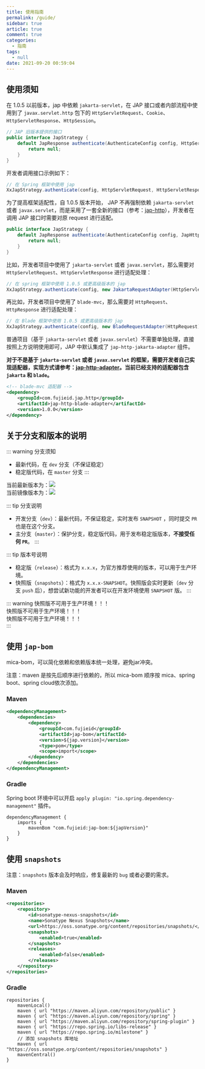 ```yaml
---
title: 使用指南
permalink: /guide/
sidebar: true
article: true
comment: true
categories: 
  - 指南
tags: 
  - null
date: 2021-09-20 00:59:04
---
```


## 使用须知

在 1.0.5 以前版本，jap 中依赖 `jakarta-servlet`，在 JAP 接口或者内部流程中使用到了 `javax.servlet.http` 包下的 `HttpServletRequest`、`Cookie`、`HttpServletResponse`、`HttpSession`。

```java
// JAP 旧版本提供的接口
public interface JapStrategy {
    default JapResponse authenticate(AuthenticateConfig config, HttpServletRequest request, HttpServletResponse response) {
        return null;
    }
}
```

开发者调用接口示例如下：

```java
// 在 Spring 框架中使用 jap
XxJapStrategy.authenticate(config, HttpServletRequest, HttpServletResponse);
```

为了提高框架适配性，自 1.0.5 版本开始， JAP 不再强制依赖 `jakarta-servlet` 或者 `javax.servlet`，而是采用了一套全新的接口（参考：[jap-http](https://gitee.com/fujieid/jap-http)），开发者在调用 JAP 接口时需要对原 request 进行适配。

```java
public interface JapStrategy {
    default JapResponse authenticate(AuthenticateConfig config, JapHttpRequest request, JapHttpResponse response) {
        return null;
    }
}
```

比如，开发者项目中使用了 `jakarta-servlet` 或者 `javax.servlet`，那么需要对 `HttpServletRequest`、`HttpServletResponse` 进行适配处理：

```java
// 在 spring 框架中使用 1.0.5 或更高级版本的 jap
XxJapStrategy.authenticate(config, new JakartaRequestAdapter(HttpServletRequest), new JakartaResponseAdapter(HttpServletResponse));
```

再比如，开发者项目中使用了 `blade-mvc`，那么需要对 `HttpRequest`、`HttpResponse` 进行适配处理：

```java
// 在 Blade 框架中使用 1.0.5 或更高级版本的 jap
XxJapStrategy.authenticate(config, new BladeRequestAdapter(HttpRequest), new BladeResponseAdapter(HttpResponse));
```

普通项目（基于 `jakarta-servlet` 或者 `javax.servlet`）不需要单独处理，直接按照上方说明使用即可，JAP 中默认集成了 `jap-http-jakarta-adapter` 组件。


**对于不是基于 `jakarta-servlet` 或者 `javax.servlet` 的框架，需要开发者自己实现适配器，实现方式请参考：[jap-http-adapter](https://gitee.com/fujieid/jap-http-adapter)。当前已经支持的适配器包含 `jakarta` 和 `blade`。**

```xml
<!-- blade-mvc 适配器 -->
<dependency>
    <groupId>com.fujieid.jap.http</groupId>
    <artifactId>jap-http-blade-adapter</artifactId>
    <version>1.0.0</version>
</dependency>
```

## 关于分支和版本的说明

::: warning 分支须知
- 最新代码，在 `dev` 分支（不保证稳定）
- 稳定版代码，在 `master` 分支
  :::

当前最新版本为：<a href="https://search.maven.org/search?q=jap" target="_blank"><img src="https://img.shields.io/github/v/release/fujieid/jap?style=flat-square"></img></a>    
当前镜像版本为：<a href="https://oss.sonatype.org/content/repositories/snapshots/com/fujieid/" target="_blank"><img src="https://img.shields.io/nexus/s/https/oss.sonatype.org/com.fujieid/jap-bom.svg?style=flat-square"></img></a>

::: tip 分支说明
- 开发分支（`dev`）：最新代码，不保证稳定，实时发布 `SNAPSHOT` ，同时提交 `PR` 也是在这个分支。
- 主分支（`master`）：保护分支，稳定版代码，用于发布稳定版版本，**不接受任何 `PR`**。
:::

::: tip 版本号说明
- 稳定版（`release`）：格式为 `x.x.x`，为官方推荐使用的版本，可以用于生产环境。
- 快照版（`snapshots`）：格式为 `x.x.x-SNAPSHOT`。快照版会实时更新（`dev` 分支 `push` 后），想尝试新功能的开发者可以在开发环境使用 `SNAPSHOT` 版。
:::

::: warning
快照版不可用于生产环境！！！    
快照版不可用于生产环境！！！    
快照版不可用于生产环境！！！    
:::

## 使用 `jap-bom`

mica-bom，可以简化依赖和依赖版本统一处理，避免jar冲突。

注意：maven 是按先后顺序进行依赖的，所以 mica-bom 顺序按 mica、spring boot、spring cloud依次添加。

### Maven

```xml
<dependencyManagement>
    <dependencies>
        <dependency>
            <groupId>com.fujieid</groupId>
            <artifactId>jap-bom</artifactId>
            <version>${jap.version}</version>
            <type>pom</type>
            <scope>import</scope>
        </dependency>
    </dependencies>
</dependencyManagement>
```

### Gradle

Spring boot 环境中可以开启 `apply plugin: "io.spring.dependency-management"` 插件。

```text
dependencyManagement {
    imports {
        mavenBom "com.fujieid:jap-bom:${japVersion}"
    }
}
```

## 使用 `snapshots`

注意：`snapshots` 版本会及时响应，修复最新的 `bug` 或者必要的需求。

### Maven

```xml
<repositories>
    <repository>
        <id>sonatype-nexus-snapshots</id>
        <name>Sonatype Nexus Snapshots</name>
        <url>https://oss.sonatype.org/content/repositories/snapshots/</url>
        <snapshots>
            <enabled>true</enabled>
        </snapshots>
        <releases>
            <enabled>false</enabled>
        </releases>
    </repository>
</repositories>
```

### Gradle

```text
repositories {
    mavenLocal()
    maven { url "https://maven.aliyun.com/repository/public" }
    maven { url "https://maven.aliyun.com/repository/spring" }
    maven { url "https://maven.aliyun.com/repository/spring-plugin" }
    maven { url "https://repo.spring.io/libs-release" }
    maven { url "https://repo.spring.io/milestone" }
    // 添加 snapshots 库地址
    maven { url "https://oss.sonatype.org/content/repositories/snapshots" }
    mavenCentral()
}
```

